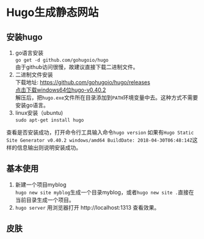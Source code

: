 # Hugo生成静态网站
## 安装hugo
1. go语言安装  
`go get -d github.com/gohugoio/hugo`  
由于github访问很慢，故建议直接下载二进制文件。
2. 二进制文件安装  
下载地址: https://github.com/gohugoio/hugo/releases  
[点击下载windows64位hugo-v0.40.2](https://github.com/gohugoio/hugo/releases/download/v0.40.2/hugo_0.40.2_Windows-64bit.zip)  
解压后，把`hugo.exe`文件所在目录添加到`PATH`环境变量中去。这种方式不需要安装go语言。
3. linux安装（ubuntu)  
`sudo apt-get install hugo`

查看是否安装成功，打开命令行工具输入命令`hugo version` 如果有`Hugo Static Site Generator v0.40.2 windows/amd64 BuildDate: 2018-04-30T06:48:14Z`这样的信息输出则说明安装成功。

## 基本使用
1. 新建一个项目myblog  
`hugo new site myblog`生成一个目录myblog，或者`hugo new site .`直接在当前目录生成一个项目。
2. `hugo server` 用浏览器打开 http://localhost:1313 查看效果。

## 皮肤
